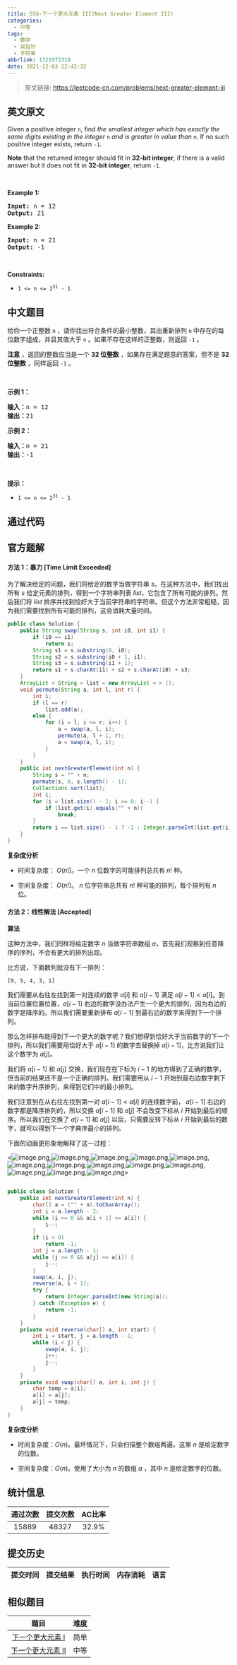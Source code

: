 ```yaml
---
title: 556-下一个更大元素 III(Next Greater Element III)
categories:
  - 中等
tags:
  - 数学
  - 双指针
  - 字符串
abbrlink: 1321972318
date: 2021-12-03 22:42:32
---
```


> 原文链接: https://leetcode-cn.com/problems/next-greater-element-iii


## 英文原文
<div><p>Given a positive integer <code>n</code>, find <em>the smallest integer which has exactly the same digits existing in the integer</em> <code>n</code> <em>and is greater in value than</em> <code>n</code>. If no such positive integer exists, return <code>-1</code>.</p>

<p><strong>Note</strong> that the returned integer should fit in <strong>32-bit integer</strong>, if there is a valid answer but it does not fit in <strong>32-bit integer</strong>, return <code>-1</code>.</p>

<p>&nbsp;</p>
<p><strong>Example 1:</strong></p>
<pre><strong>Input:</strong> n = 12
<strong>Output:</strong> 21
</pre><p><strong>Example 2:</strong></p>
<pre><strong>Input:</strong> n = 21
<strong>Output:</strong> -1
</pre>
<p>&nbsp;</p>
<p><strong>Constraints:</strong></p>

<ul>
	<li><code>1 &lt;= n &lt;= 2<sup>31</sup> - 1</code></li>
</ul>
</div>

## 中文题目
<div><p>给你一个正整数 <code>n</code> ，请你找出符合条件的最小整数，其由重新排列 <code>n</code><strong> </strong>中存在的每位数字组成，并且其值大于 <code>n</code> 。如果不存在这样的正整数，则返回 <code>-1</code> 。</p>

<p><strong>注意</strong> ，返回的整数应当是一个 <strong>32 位整数</strong> ，如果存在满足题意的答案，但不是 <strong>32 位整数</strong> ，同样返回 <code>-1</code> 。</p>

<p> </p>

<p><strong>示例 1：</strong></p>

<pre>
<strong>输入：</strong>n = 12
<strong>输出：</strong>21
</pre>

<p><strong>示例 2：</strong></p>

<pre>
<strong>输入：</strong>n = 21
<strong>输出：</strong>-1
</pre>

<p> </p>

<p><strong>提示：</strong></p>

<ul>
	<li><code>1 <= n <= 2<sup>31</sup> - 1</code></li>
</ul>
</div>

## 通过代码
<RecoDemo>
</RecoDemo>


## 官方题解
#### 方法 1：暴力 [Time Limit Exceeded]

为了解决给定的问题，我们将给定的数字当做字符串 $s$。在这种方法中，我们找出所有 $s$ 给定元素的排列，得到一个字符串列表 $list$，它包含了所有可能的排列。然后我们将 $list$ 排序并找到恰好大于当前字符串的字符串。但这个方法非常粗糙，因为我们需要找到所有可能的排列，这会消耗大量时间。

```java []
public class Solution {
    public String swap(String s, int i0, int i1) {
        if (i0 == i1)
            return s;
        String s1 = s.substring(0, i0);
        String s2 = s.substring(i0 + 1, i1);
        String s3 = s.substring(i1 + 1);
        return s1 + s.charAt(i1) + s2 + s.charAt(i0) + s3;
    }
    ArrayList < String > list = new ArrayList < > ();
    void permute(String a, int l, int r) {
        int i;
        if (l == r)
            list.add(a);
        else {
            for (i = l; i <= r; i++) {
                a = swap(a, l, i);
                permute(a, l + 1, r);
                a = swap(a, l, i);
            }
        }
    }
    public int nextGreaterElement(int n) {
        String s = "" + n;
        permute(s, 0, s.length() - 1);
        Collections.sort(list);
        int i;
        for (i = list.size() - 1; i >= 0; i--) {
            if (list.get(i).equals("" + n))
                break;
        }
        return i == list.size() - 1 ? -1 : Integer.parseInt(list.get(i + 1));
    }
}
```

**复杂度分析**

* 时间复杂度： $O(n!)$。一个 $n$ 位数字的可能排列总共有 $n!$ 种。

* 空间复杂度： $O(n!)$。 $n$ 位字符串总共有 $n!$ 种可能的排列，每个排列有 $n$ 位。

#### 方法 2：线性解法 [Accepted]

**算法**

这种方法中，我们同样将给定数字 $n$ 当做字符串数组 $a$，首先我们观察到任意降序的序列，不会有更大的排列出现。

比方说，下面数列就没有下一排列：

 ```
 [9, 5, 4, 3, 1]
 ```

我们需要从右往左找到第一对连续的数字 $a[i]$ 和 $a[i-1]$ 满足 $a[i-1] < a[i]$。到当前位置位置位置，$a[i-1]$ 右边的数字没办法产生一个更大的排列，因为右边的数字是降序的。所以我们需要重新排布 $a[i-1]$ 到最右边的数字来得到下一个排列。

那么怎样排布能得到下一个更大的数字呢？我们想得到恰好大于当前数字的下一个排列，所以我们需要用恰好大于 $a[i-1]$ 的数字去替换掉 $a[i-1]$，比方说我们让这个数字为 $a[j]$。

我们将 $a[i-1]$ 和 $a[j]$ 交换，我们现在在下标为 $i-1$ 的地方得到了正确的数字，但当前的结果还不是一个正确的排列。我们需要用从 $i-1$ 开始到最右边数字剩下来的数字升序排列，来得到它们中的最小排列。

我们注意到在从右往左找到第一对 $a[i-1] < a[i]$ 的连续数字前， $a[i-1]$ 右边的数字都是降序排列的，所以交换 $a[i-1]$ 和 $a[j]$ 不会改变下标从 $i$ 开始到最后的顺序。所以我们在交换了 $a[i-1]$ 和 $a[j]$ 以后，只需要反转下标从 $i$ 开始到最后的数字，就可以得到下一个字典序最小的排列。

下面的动画更形象地解释了这一过程：

<![image.png](../images/next-greater-element-iii-0.png),![image.png](../images/next-greater-element-iii-1.png),![image.png](../images/next-greater-element-iii-2.png),![image.png](../images/next-greater-element-iii-3.png),![image.png](../images/next-greater-element-iii-4.png),![image.png](../images/next-greater-element-iii-5.png),![image.png](../images/next-greater-element-iii-6.png),![image.png](../images/next-greater-element-iii-7.png),![image.png](../images/next-greater-element-iii-8.png),![image.png](../images/next-greater-element-iii-9.png),![image.png](../images/next-greater-element-iii-10.png),![image.png](../images/next-greater-element-iii-11.png),![image.png](../images/next-greater-element-iii-12.png)>

```java []

public class Solution {
    public int nextGreaterElement(int n) {
        char[] a = ("" + n).toCharArray();
        int i = a.length - 2;
        while (i >= 0 && a[i + 1] <= a[i]) {
            i--;
        }
        if (i < 0)
            return -1;
        int j = a.length - 1;
        while (j >= 0 && a[j] <= a[i]) {
            j--;
        }
        swap(a, i, j);
        reverse(a, i + 1);
        try {
            return Integer.parseInt(new String(a));
        } catch (Exception e) {
            return -1;
        }
    }
    private void reverse(char[] a, int start) {
        int i = start, j = a.length - 1;
        while (i < j) {
            swap(a, i, j);
            i++;
            j--;
        }
    }
    private void swap(char[] a, int i, int j) {
        char temp = a[i];
        a[i] = a[j];
        a[j] = temp;
    }
}
```

**复杂度分析**

* 时间复杂度：$O(n)$。最坏情况下，只会扫描整个数组两遍，这里 $n$ 是给定数字的位数。

* 空间复杂度：$O(n)$。使用了大小为 $n$ 的数组 $a$ ，其中 $n$ 是给定数字的位数。


## 统计信息
| 通过次数 | 提交次数 | AC比率 |
| :------: | :------: | :------: |
|    15889    |    48327    |   32.9%   |

## 提交历史
| 提交时间 | 提交结果 | 执行时间 |  内存消耗  | 语言 |
| :------: | :------: | :------: | :--------: | :--------: |


## 相似题目
|                             题目                             | 难度 |
| :----------------------------------------------------------: | :---------: |
| [下一个更大元素 I](https://leetcode-cn.com/problems/next-greater-element-i/) | 简单|
| [下一个更大元素 II](https://leetcode-cn.com/problems/next-greater-element-ii/) | 中等|
